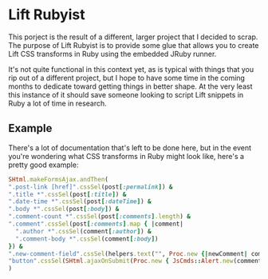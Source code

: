 # Lift Rubyist

This porject is the result of a different, larger project that I decided to
scrap. The purpose of Lift Rubyist is to provide some glue that allows you
to create Lift CSS transforms in Ruby using the embedded JRuby runner.

It's not quite functional in this context yet, as is typical with things
that you rip out of a different project, but I hope to have some time in the
coming months to dedicate toward getting things in better shape. At the very
least this instance of it should save someone looking to script Lift snippets
in Ruby a lot of time in research.

## Example

There's a lot of documentation that's left to be done here, but in the event
you're wondering what CSS transforms in Ruby might look like, here's a pretty
good example:

```ruby
SHtml.makeFormsAjax.andThen(
".post-link [href]".cssSel(post[:permalink]) &
".title *".cssSel(post[:title]) &
".date-time *".cssSel(post[:dateTime]) &
".body *".cssSel(post[:body]) &
".comment-count *".cssSel(post[:comments].length) &
".comment".cssSel(post[:comments].map { |comment|
  ".author *".cssSel(comment[:author]) &
  ".comment-body *".cssSel(comment[:body])
}) &
".new-comment-field".cssSel(helpers.text("", Proc.new {|newComment| comment = newComment})) &
"button".cssSel(SHtml.ajaxOnSubmit(Proc.new { JsCmds::Alert.new(comment + "!!!") }))
)
```
